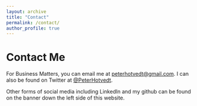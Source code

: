 ```yaml
---
layout: archive
title: "Contact"
permalink: /contact/
author_profile: true
---
```


# Contact Me
For Business Matters, you can email me at [peterhotvedt@gmail.com](mailto:peterhotvedt@gmail.com).
I can also be found on Twitter at [@PeterHotvedt](https://twitter.com/PeterHotvedt).

Other forms of social media including LinkedIn and my github can be found on the banner down the left side of this website.
